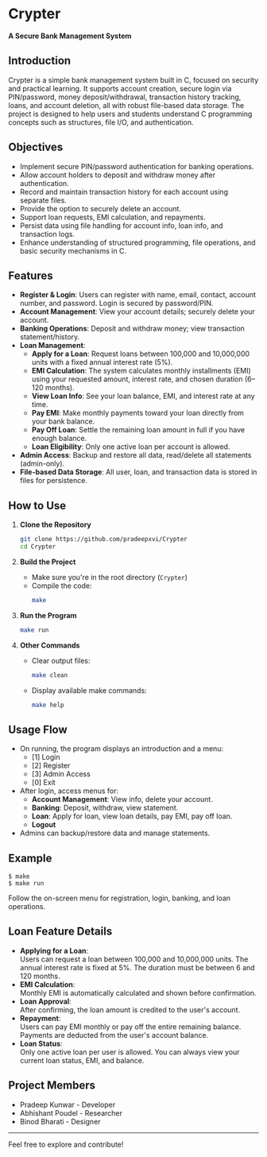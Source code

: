# Crypter

**A Secure Bank Management System**

## Introduction

Crypter is a simple bank management system built in C, focused on security and practical learning. It supports account creation, secure login via PIN/password, money deposit/withdrawal, transaction history tracking, loans, and account deletion, all with robust file-based data storage. The project is designed to help users and students understand C programming concepts such as structures, file I/O, and authentication.

## Objectives

- Implement secure PIN/password authentication for banking operations.
- Allow account holders to deposit and withdraw money after authentication.
- Record and maintain transaction history for each account using separate files.
- Provide the option to securely delete an account.
- Support loan requests, EMI calculation, and repayments.
- Persist data using file handling for account info, loan info, and transaction logs.
- Enhance understanding of structured programming, file operations, and basic security mechanisms in C.

## Features

- **Register & Login**: Users can register with name, email, contact, account number, and password. Login is secured by password/PIN.
- **Account Management**: View your account details; securely delete your account.
- **Banking Operations**: Deposit and withdraw money; view transaction statement/history.
- **Loan Management**:
  - **Apply for a Loan**: Request loans between 100,000 and 10,000,000 units with a fixed annual interest rate (5%).
  - **EMI Calculation**: The system calculates monthly installments (EMI) using your requested amount, interest rate, and chosen duration (6–120 months).
  - **View Loan Info**: See your loan balance, EMI, and interest rate at any time.
  - **Pay EMI**: Make monthly payments toward your loan directly from your bank balance.
  - **Pay Off Loan**: Settle the remaining loan amount in full if you have enough balance.
  - **Loan Eligibility**: Only one active loan per account is allowed.
- **Admin Access**: Backup and restore all data, read/delete all statements (admin-only).
- **File-based Data Storage**: All user, loan, and transaction data is stored in files for persistence.

## How to Use

1. **Clone the Repository**

   ```sh
   git clone https://github.com/pradeepxvi/Crypter
   cd Crypter
   ```

2. **Build the Project**

   - Make sure you're in the root directory (`Crypter`)
   - Compile the code:
     ```sh
     make
     ```

3. **Run the Program**

   ```sh
   make run
   ```

4. **Other Commands**
   - Clear output files:
     ```sh
     make clean
     ```
   - Display available make commands:
     ```sh
     make help
     ```

## Usage Flow

- On running, the program displays an introduction and a menu:
  - [1] Login
  - [2] Register
  - [3] Admin Access
  - [0] Exit
- After login, access menus for:
  - **Account Management**: View info, delete your account.
  - **Banking**: Deposit, withdraw, view statement.
  - **Loan**: Apply for loan, view loan details, pay EMI, pay off loan.
  - **Logout**
- Admins can backup/restore data and manage statements.

## Example

```
$ make
$ make run
```

Follow the on-screen menu for registration, login, banking, and loan operations.

## Loan Feature Details

- **Applying for a Loan**:  
  Users can request a loan between 100,000 and 10,000,000 units. The annual interest rate is fixed at 5%. The duration must be between 6 and 120 months.
- **EMI Calculation**:  
  Monthly EMI is automatically calculated and shown before confirmation.
- **Loan Approval**:  
  After confirming, the loan amount is credited to the user's account.
- **Repayment**:  
  Users can pay EMI monthly or pay off the entire remaining balance. Payments are deducted from the user's account balance.
- **Loan Status**:  
  Only one active loan per user is allowed. You can always view your current loan status, EMI, and balance.

## Project Members

- Pradeep Kunwar - Developer
- Abhishant Poudel - Researcher
- Binod Bharati - Designer

---

Feel free to explore and contribute!
